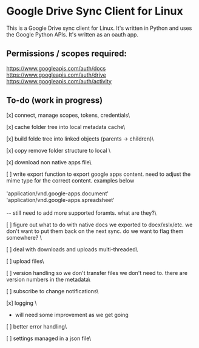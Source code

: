 # Google Drive Sync Client for Linux

This is a Google Drive sync client for Linux.   It's written in Python and uses the Google Python APIs.  It's written as an oauth app.  

## Permissions / scopes required:

https://www.googleapis.com/auth/docs \
https://www.googleapis.com/auth/drive \
https://www.googleapis.com/auth/activity

## To-do (work in progress)

[x] connect, manage scopes, tokens, credentials\

[x] cache folder tree into local metadata cache\

[x] build folde tree into linked objects (parents -> children)\

[x] copy remove folder structure to local \

[x] download non native apps file\

[ ] write export function to export google apps content.  need to adjust the mime type for the correct content.  examples below\
\
'application/vnd.google-apps.document'\
'application/vnd.google-apps.spreadsheet'\
\
-- still need to add more supported foramts. what are they?\

[ ] figure out what to do with native docs we exported to docx/xslx/etc.  we don't want to put them back on the next sync.   do we want to flag them somewhere?   \

[ ] deal with downloads and uploads multi-threaded\

[ ] upload files\

[ ] version handling so we don't transfer files we don't need to.   there are version numbers in the metadata\

[ ] subscribe to change notifications\

[x] logging \
- will need some improvement as we get going

[ ] better error handling\

[ ] settings managed in a json file\